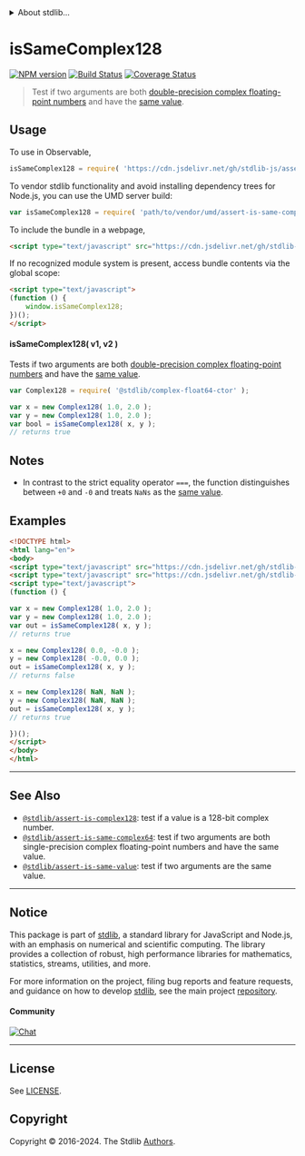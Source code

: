 <!--

@license Apache-2.0

Copyright (c) 2024 The Stdlib Authors.

Licensed under the Apache License, Version 2.0 (the "License");
you may not use this file except in compliance with the License.
You may obtain a copy of the License at

   http://www.apache.org/licenses/LICENSE-2.0

Unless required by applicable law or agreed to in writing, software
distributed under the License is distributed on an "AS IS" BASIS,
WITHOUT WARRANTIES OR CONDITIONS OF ANY KIND, either express or implied.
See the License for the specific language governing permissions and
limitations under the License.

-->


<details>
  <summary>
    About stdlib...
  </summary>
  <p>We believe in a future in which the web is a preferred environment for numerical computation. To help realize this future, we've built stdlib. stdlib is a standard library, with an emphasis on numerical and scientific computation, written in JavaScript (and C) for execution in browsers and in Node.js.</p>
  <p>The library is fully decomposable, being architected in such a way that you can swap out and mix and match APIs and functionality to cater to your exact preferences and use cases.</p>
  <p>When you use stdlib, you can be absolutely certain that you are using the most thorough, rigorous, well-written, studied, documented, tested, measured, and high-quality code out there.</p>
  <p>To join us in bringing numerical computing to the web, get started by checking us out on <a href="https://github.com/stdlib-js/stdlib">GitHub</a>, and please consider <a href="https://opencollective.com/stdlib">financially supporting stdlib</a>. We greatly appreciate your continued support!</p>
</details>

# isSameComplex128

[![NPM version][npm-image]][npm-url] [![Build Status][test-image]][test-url] [![Coverage Status][coverage-image]][coverage-url] <!-- [![dependencies][dependencies-image]][dependencies-url] -->

> Test if two arguments are both [double-precision complex floating-point numbers][@stdlib/complex/float64/ctor] and have the [same value][@stdlib/assert/is-same-value].



<section class="usage">

## Usage

To use in Observable,

```javascript
isSameComplex128 = require( 'https://cdn.jsdelivr.net/gh/stdlib-js/assert-is-same-complex128@v0.2.2-umd/browser.js' )
```

To vendor stdlib functionality and avoid installing dependency trees for Node.js, you can use the UMD server build:

```javascript
var isSameComplex128 = require( 'path/to/vendor/umd/assert-is-same-complex128/index.js' )
```

To include the bundle in a webpage,

```html
<script type="text/javascript" src="https://cdn.jsdelivr.net/gh/stdlib-js/assert-is-same-complex128@v0.2.2-umd/browser.js"></script>
```

If no recognized module system is present, access bundle contents via the global scope:

```html
<script type="text/javascript">
(function () {
    window.isSameComplex128;
})();
</script>
```

#### isSameComplex128( v1, v2 )

Tests if two arguments are both [double-precision complex floating-point numbers][@stdlib/complex/float64/ctor] and have the [same value][@stdlib/assert/is-same-value].

```javascript
var Complex128 = require( '@stdlib/complex-float64-ctor' );

var x = new Complex128( 1.0, 2.0 );
var y = new Complex128( 1.0, 2.0 );
var bool = isSameComplex128( x, y );
// returns true
```

</section>

<!-- /.usage -->

<section class="notes">

## Notes

-   In contrast to the strict equality operator `===`, the function distinguishes between `+0` and `-0` and treats `NaNs` as the [same value][@stdlib/assert/is-same-value].

</section>

<!-- /.notes -->

<section class="examples">

## Examples

<!-- eslint no-undef: "error" -->

```html
<!DOCTYPE html>
<html lang="en">
<body>
<script type="text/javascript" src="https://cdn.jsdelivr.net/gh/stdlib-js/complex-float64-ctor@umd/browser.js"></script>
<script type="text/javascript" src="https://cdn.jsdelivr.net/gh/stdlib-js/assert-is-same-complex128@v0.2.2-umd/browser.js"></script>
<script type="text/javascript">
(function () {

var x = new Complex128( 1.0, 2.0 );
var y = new Complex128( 1.0, 2.0 );
var out = isSameComplex128( x, y );
// returns true

x = new Complex128( 0.0, -0.0 );
y = new Complex128( -0.0, 0.0 );
out = isSameComplex128( x, y );
// returns false

x = new Complex128( NaN, NaN );
y = new Complex128( NaN, NaN );
out = isSameComplex128( x, y );
// returns true

})();
</script>
</body>
</html>
```

</section>

<!-- /.examples -->

<!-- Section for related `stdlib` packages. Do not manually edit this section, as it is automatically populated. -->

<section class="related">

* * *

## See Also

-   <span class="package-name">[`@stdlib/assert-is-complex128`][@stdlib/assert/is-complex128]</span><span class="delimiter">: </span><span class="description">test if a value is a 128-bit complex number.</span>
-   <span class="package-name">[`@stdlib/assert-is-same-complex64`][@stdlib/assert/is-same-complex64]</span><span class="delimiter">: </span><span class="description">test if two arguments are both single-precision complex floating-point numbers and have the same value.</span>
-   <span class="package-name">[`@stdlib/assert-is-same-value`][@stdlib/assert/is-same-value]</span><span class="delimiter">: </span><span class="description">test if two arguments are the same value.</span>

</section>

<!-- /.related -->

<!-- Section for all links. Make sure to keep an empty line after the `section` element and another before the `/section` close. -->


<section class="main-repo" >

* * *

## Notice

This package is part of [stdlib][stdlib], a standard library for JavaScript and Node.js, with an emphasis on numerical and scientific computing. The library provides a collection of robust, high performance libraries for mathematics, statistics, streams, utilities, and more.

For more information on the project, filing bug reports and feature requests, and guidance on how to develop [stdlib][stdlib], see the main project [repository][stdlib].

#### Community

[![Chat][chat-image]][chat-url]

---

## License

See [LICENSE][stdlib-license].


## Copyright

Copyright &copy; 2016-2024. The Stdlib [Authors][stdlib-authors].

</section>

<!-- /.stdlib -->

<!-- Section for all links. Make sure to keep an empty line after the `section` element and another before the `/section` close. -->

<section class="links">

[npm-image]: http://img.shields.io/npm/v/@stdlib/assert-is-same-complex128.svg
[npm-url]: https://npmjs.org/package/@stdlib/assert-is-same-complex128

[test-image]: https://github.com/stdlib-js/assert-is-same-complex128/actions/workflows/test.yml/badge.svg?branch=v0.2.2
[test-url]: https://github.com/stdlib-js/assert-is-same-complex128/actions/workflows/test.yml?query=branch:v0.2.2

[coverage-image]: https://img.shields.io/codecov/c/github/stdlib-js/assert-is-same-complex128/main.svg
[coverage-url]: https://codecov.io/github/stdlib-js/assert-is-same-complex128?branch=main

<!--

[dependencies-image]: https://img.shields.io/david/stdlib-js/assert-is-same-complex128.svg
[dependencies-url]: https://david-dm.org/stdlib-js/assert-is-same-complex128/main

-->

[chat-image]: https://img.shields.io/gitter/room/stdlib-js/stdlib.svg
[chat-url]: https://app.gitter.im/#/room/#stdlib-js_stdlib:gitter.im

[stdlib]: https://github.com/stdlib-js/stdlib

[stdlib-authors]: https://github.com/stdlib-js/stdlib/graphs/contributors

[umd]: https://github.com/umdjs/umd
[es-module]: https://developer.mozilla.org/en-US/docs/Web/JavaScript/Guide/Modules

[deno-url]: https://github.com/stdlib-js/assert-is-same-complex128/tree/deno
[deno-readme]: https://github.com/stdlib-js/assert-is-same-complex128/blob/deno/README.md
[umd-url]: https://github.com/stdlib-js/assert-is-same-complex128/tree/umd
[umd-readme]: https://github.com/stdlib-js/assert-is-same-complex128/blob/umd/README.md
[esm-url]: https://github.com/stdlib-js/assert-is-same-complex128/tree/esm
[esm-readme]: https://github.com/stdlib-js/assert-is-same-complex128/blob/esm/README.md
[branches-url]: https://github.com/stdlib-js/assert-is-same-complex128/blob/main/branches.md

[stdlib-license]: https://raw.githubusercontent.com/stdlib-js/assert-is-same-complex128/main/LICENSE

[@stdlib/complex/float64/ctor]: https://github.com/stdlib-js/complex-float64-ctor/tree/umd

[@stdlib/assert/is-same-value]: https://github.com/stdlib-js/assert-is-same-value/tree/umd

<!-- <related-links> -->

[@stdlib/assert/is-complex128]: https://github.com/stdlib-js/assert-is-complex128/tree/umd

[@stdlib/assert/is-same-complex64]: https://github.com/stdlib-js/assert-is-same-complex64/tree/umd

<!-- </related-links> -->

</section>

<!-- /.links -->
